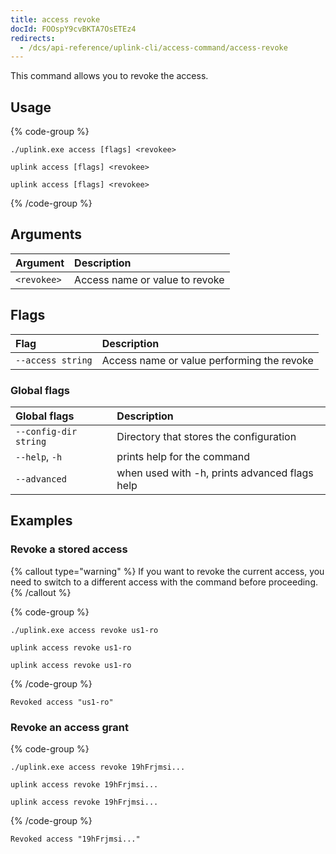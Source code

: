 ```yaml
---
title: access revoke
docId: FOOspY9cvBKTA7OsETEz4
redirects:
  - /dcs/api-reference/uplink-cli/access-command/access-revoke
---
```


This command allows you to revoke the access.

## Usage

{% code-group %}

```windows
./uplink.exe access [flags] <revokee>
```

```linux
uplink access [flags] <revokee>
```

```macos
uplink access [flags] <revokee>
```

{% /code-group %}

## Arguments

| Argument    | Description                    |
| :---------- | :----------------------------- |
| `<revokee>` | Access name or value to revoke |

## Flags

| Flag              | Description                                |
| :---------------- | :----------------------------------------- |
| `--access string` | Access name or value performing the revoke |

### Global flags

| Global flags          | Description                                   |
| :-------------------- | :-------------------------------------------- |
| `--config-dir string` | Directory that stores the configuration       |
| `--help`, `-h`        | prints help for the command                   |
| `--advanced`          | when used with -h, prints advanced flags help |

## Examples

### Revoke a stored access

{% callout type="warning"  %}
If you want to revoke the current access, you need to switch to a different access with the [](docId:d-btqElDJY9m26QIKJYP-) command before proceeding.
{% /callout %}

{% code-group %}

```windows
./uplink.exe access revoke us1-ro
```

```linux
uplink access revoke us1-ro
```

```macos
uplink access revoke us1-ro
```

{% /code-group %}

```Text
Revoked access "us1-ro"
```

### Revoke an access grant

{% code-group %}

```windows
./uplink.exe access revoke 19hFrjmsi...
```

```linux
uplink access revoke 19hFrjmsi...
```

```macos
uplink access revoke 19hFrjmsi...
```

{% /code-group %}

```Text
Revoked access "19hFrjmsi..."
```
